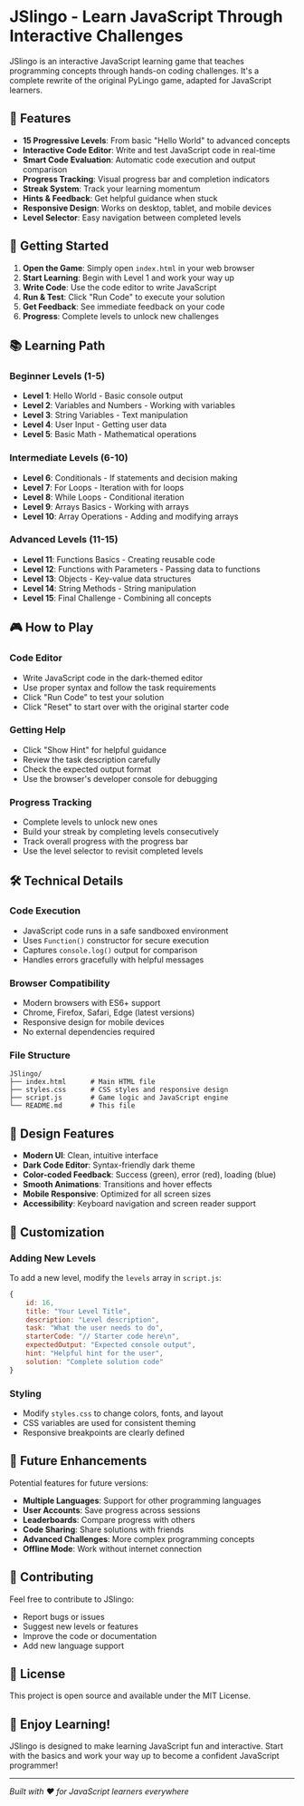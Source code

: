 # JSlingo - Learn JavaScript Through Interactive Challenges

JSlingo is an interactive JavaScript learning game that teaches programming concepts through hands-on coding challenges. It's a complete rewrite of the original PyLingo game, adapted for JavaScript learners.

## 🎯 Features

- **15 Progressive Levels**: From basic "Hello World" to advanced concepts
- **Interactive Code Editor**: Write and test JavaScript code in real-time
- **Smart Code Evaluation**: Automatic code execution and output comparison
- **Progress Tracking**: Visual progress bar and completion indicators
- **Streak System**: Track your learning momentum
- **Hints & Feedback**: Get helpful guidance when stuck
- **Responsive Design**: Works on desktop, tablet, and mobile devices
- **Level Selector**: Easy navigation between completed levels

## 🚀 Getting Started

1. **Open the Game**: Simply open `index.html` in your web browser
2. **Start Learning**: Begin with Level 1 and work your way up
3. **Write Code**: Use the code editor to write JavaScript
4. **Run & Test**: Click "Run Code" to execute your solution
5. **Get Feedback**: See immediate feedback on your code
6. **Progress**: Complete levels to unlock new challenges

## 📚 Learning Path

### Beginner Levels (1-5)

- **Level 1**: Hello World - Basic console output
- **Level 2**: Variables and Numbers - Working with variables
- **Level 3**: String Variables - Text manipulation
- **Level 4**: User Input - Getting user data
- **Level 5**: Basic Math - Mathematical operations

### Intermediate Levels (6-10)

- **Level 6**: Conditionals - If statements and decision making
- **Level 7**: For Loops - Iteration with for loops
- **Level 8**: While Loops - Conditional iteration
- **Level 9**: Arrays Basics - Working with arrays
- **Level 10**: Array Operations - Adding and modifying arrays

### Advanced Levels (11-15)

- **Level 11**: Functions Basics - Creating reusable code
- **Level 12**: Functions with Parameters - Passing data to functions
- **Level 13**: Objects - Key-value data structures
- **Level 14**: String Methods - String manipulation
- **Level 15**: Final Challenge - Combining all concepts

## 🎮 How to Play

### Code Editor

- Write JavaScript code in the dark-themed editor
- Use proper syntax and follow the task requirements
- Click "Run Code" to test your solution
- Click "Reset" to start over with the original starter code

### Getting Help

- Click "Show Hint" for helpful guidance
- Review the task description carefully
- Check the expected output format
- Use the browser's developer console for debugging

### Progress Tracking

- Complete levels to unlock new ones
- Build your streak by completing levels consecutively
- Track overall progress with the progress bar
- Use the level selector to revisit completed levels

## 🛠️ Technical Details

### Code Execution

- JavaScript code runs in a safe sandboxed environment
- Uses `Function()` constructor for secure execution
- Captures `console.log()` output for comparison
- Handles errors gracefully with helpful messages

### Browser Compatibility

- Modern browsers with ES6+ support
- Chrome, Firefox, Safari, Edge (latest versions)
- Responsive design for mobile devices
- No external dependencies required

### File Structure

```
JSlingo/
├── index.html      # Main HTML file
├── styles.css      # CSS styles and responsive design
├── script.js       # Game logic and JavaScript engine
└── README.md       # This file
```

## 🎨 Design Features

- **Modern UI**: Clean, intuitive interface
- **Dark Code Editor**: Syntax-friendly dark theme
- **Color-coded Feedback**: Success (green), error (red), loading (blue)
- **Smooth Animations**: Transitions and hover effects
- **Mobile Responsive**: Optimized for all screen sizes
- **Accessibility**: Keyboard navigation and screen reader support

## 🔧 Customization

### Adding New Levels

To add a new level, modify the `levels` array in `script.js`:

```javascript
{
    id: 16,
    title: "Your Level Title",
    description: "Level description",
    task: "What the user needs to do",
    starterCode: "// Starter code here\n",
    expectedOutput: "Expected console output",
    hint: "Helpful hint for the user",
    solution: "Complete solution code"
}
```

### Styling

- Modify `styles.css` to change colors, fonts, and layout
- CSS variables are used for consistent theming
- Responsive breakpoints are clearly defined

## 🚀 Future Enhancements

Potential features for future versions:

- **Multiple Languages**: Support for other programming languages
- **User Accounts**: Save progress across sessions
- **Leaderboards**: Compare progress with others
- **Code Sharing**: Share solutions with friends
- **Advanced Challenges**: More complex programming concepts
- **Offline Mode**: Work without internet connection

## 🤝 Contributing

Feel free to contribute to JSlingo:

- Report bugs or issues
- Suggest new levels or features
- Improve the code or documentation
- Add new language support

## 📄 License

This project is open source and available under the MIT License.

## 🎉 Enjoy Learning!

JSlingo is designed to make learning JavaScript fun and interactive. Start with the basics and work your way up to become a confident JavaScript programmer!

---

_Built with ❤️ for JavaScript learners everywhere_
